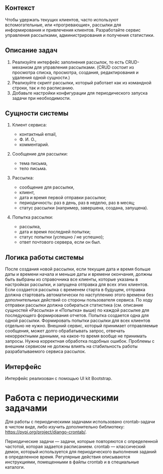 ## Контекст
Чтобы удержать текущих клиентов, часто используют вспомогательные, или «прогревающие», рассылки для информирования и привлечения клиентов.
Разработайте сервис управления рассылками, администрирования и получения статистики.
## Описание задач
1. Реализуйте интерфейс заполнения рассылок, то есть CRUD-механизм для управления рассылками.
(CRUD состоит из просмотра списка, просмотра, создания, редактирования и удаления одной сущности.)
2. Реализуйте скрипт рассылки, который работает как из командной строки, так и по расписанию.
3. Добавьте настройки конфигурации для периодического запуска задачи при необходимости.
## Сущности системы
1. Клиент сервиса:
   - контактный email,
   - Ф. И. О.,
   - комментарий.

2. Сообщение для рассылки:
   - тема письма,
   - тело письма.

3. Рассылка:
   - сообщение для рассылки,
   - клиент,
   - дата и время первой отправки рассылки;
   - периодичность: раз в день, раз в неделю, раз в месяц;
   - статус рассылки (например, завершена, создана, запущена).

4. Попытка рассылки:
   - рассылка,
   - дата и время последней попытки;
   - статус попытки (успешно / не успешно);
   - ответ почтового сервера, если он был.

## Логика работы системы
После создания новой рассылки, если текущие дата и время больше даты и времени начала и меньше даты и времени окончания, должны быть выбраны из справочника все клиенты, которые указаны в настройках рассылки, и запущена отправка для всех этих клиентов.
Если создается рассылка с временем старта в будущем, отправка должна стартовать автоматически по наступлению этого времени без дополнительных действий со стороны пользователя сервиса.
По ходу отправки рассылки должна собираться статистика (см. описание сущностей «Рассылка» и «Попытка» выше) по каждой рассылке для последующего формирования отчетов. Попытка создается одна для одной рассылки. Формировать попытки рассылки для всех клиентов отдельно не нужно.
Внешний сервис, который принимает отправляемые сообщения, может долго обрабатывать запрос, отвечать некорректными данными, на какое-то время вообще не принимать запросы. Нужна корректная обработка подобных ошибок. Проблемы с внешним сервисом не должны влиять на стабильность работы разрабатываемого сервиса рассылок.
‍

## Интерфейс
Интерфейс реализован с помощью UI kit Bootstrap.

# Работа с периодическими задачами
Для работы с периодическими задачами использовано  crontab-задачи в чистом виде, либо изучить дополнительно библиотеку: https://pypi.org/project/django-crontab/.

‍Периодические задачи — задачи, которые повторяются с определенной частотой, которая задается расписанием.
‍crontab — классический демон, который используется для периодического выполнения заданий в определенное время. Регулярные действия описываются инструкциями, помещенными в файлы crontab и в специальные каталоги.



